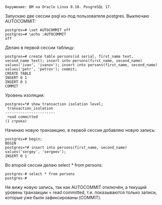 ```
Окружение: ВМ на Oracle Linux 8.10. PosgreSQL 17.
```

Запускаю две сессии psql из-под пользователя postgres. Выключаю AUTOCOMMIT:
```
postgres=# \set AUTOCOMMIT off
postgres=# \echo :AUTOCOMMIT
off
```
Делаю в первой сессии таблицу:
```
postgres=# create table persons(id serial, first_name text, second_name text); insert into persons(first_name, second_name) values('ivan', 'ivanov'); insert into persons(first_name, second_name) values('petr', 'petrov'); commit;
CREATE TABLE
INSERT 0 1
INSERT 0 1
COMMIT
```
Уровень изоляции:
```
postgres=*# show transaction isolation level;
 transaction_isolation
-----------------------
 read committed
(1 строка)
```
Начинаю новую транзакцию, в первой сессии добавляю новую запись:
```
postgres=# begin;
BEGIN
postgres=*# insert into persons(first_name, second_name) values('sergey', 'sergeev');
INSERT 0 1
```
Во второй сессии делаю select * from persons:
```
postgres-# select * from persons
postgres-#
```
Не вижу новую запись, так как AUTOCOMMIT отключён, а текущий уровень транзакции = read committed, т.е. показываются только записи, которые уже были зафиксированы (COMMIT).
